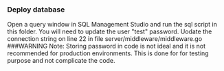 ### Deploy database
Open a query window in SQL Management Studio and run the sql script in this folder.
You will need to update the user "test" password.
Uodate the connection string on line 22 in file server/middleware/middleware.go
###WARNING
Note: Storing password in code is not ideal and it is not recommended for production environments. This is done for for testing purpose and not complicate the code. 
 